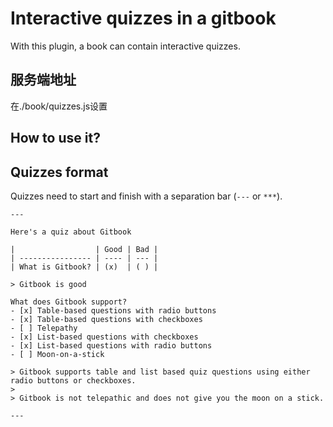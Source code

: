 Interactive quizzes in a gitbook
==============

With this plugin, a book can contain interactive quizzes.

## 服务端地址
在./book/quizzes.js设置

## How to use it?


## Quizzes format

Quizzes need to start and finish with a separation bar (```---``` or ```***```).

    ---

    Here's a quiz about Gitbook

    |                  | Good | Bad |
    | ---------------- | ---- | --- |
    | What is Gitbook? | (x)  | ( ) |

    > Gitbook is good

    What does Gitbook support?
    - [x] Table-based questions with radio buttons
    - [x] Table-based questions with checkboxes
    - [ ] Telepathy
    - [x] List-based questions with checkboxes
    - [x] List-based questions with radio buttons
    - [ ] Moon-on-a-stick

    > Gitbook supports table and list based quiz questions using either radio buttons or checkboxes.
    >
    > Gitbook is not telepathic and does not give you the moon on a stick.

    ---

